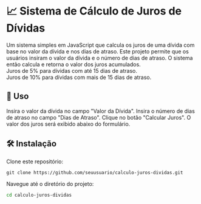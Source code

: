 <h1> 📈 Sistema de Cálculo de Juros de Dívidas </h1>
Um sistema simples em JavaScript que calcula os juros de uma dívida com base no valor da dívida e nos dias de atraso.
Este projeto permite que os usuários insiram o valor da dívida e o número de dias de atraso. O sistema então calcula e retorna o valor dos juros acumulados.
<br>
Juros de 5% para dívidas com até 15 dias de atraso.
<br>
Juros de 10% para dívidas com mais de 15 dias de atraso.


 <h2>🚀 Uso </h2>
Insira o valor da dívida no campo "Valor da Dívida".
Insira o número de dias de atraso no campo "Dias de Atraso".
Clique no botão "Calcular Juros".
O valor dos juros será exibido abaixo do formulário.
<h2>🛠️ Instalação </h2>
Clone este repositório:



    git clone https://github.com/seuusuario/calculo-juros-dividas.git
   


 Navegue até o diretório do projeto:

````bash
cd calculo-juros-dividas

